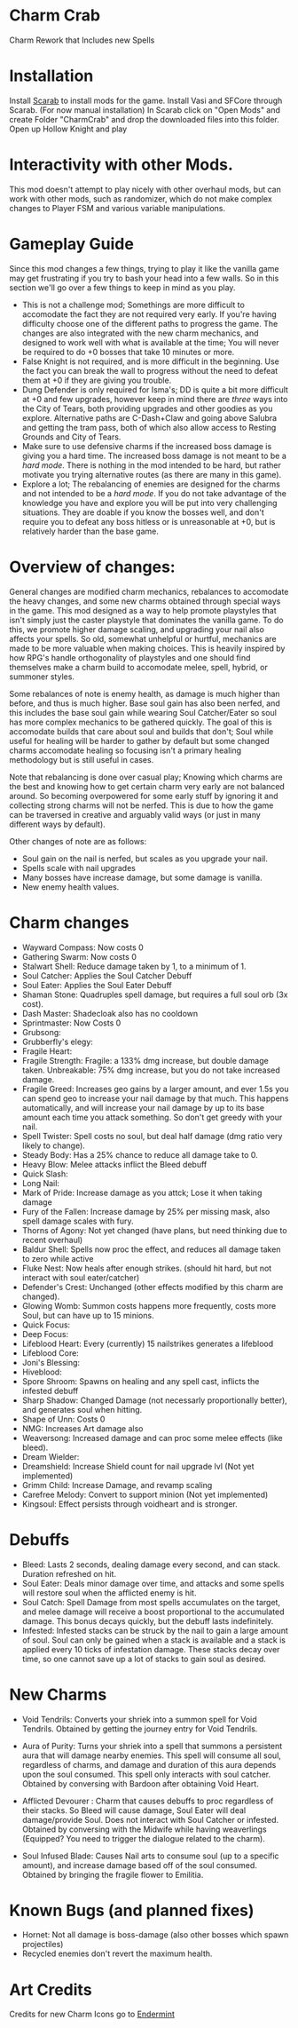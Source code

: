 # Charm Crab
 Charm Rework that Includes new Spells


# Installation
Install [Scarab](https://github.com/fifty-six/Scarab) to install mods for the game. Install Vasi and
SFCore through Scarab. (For now manual installation) In Scarab click on "Open Mods" and create Folder "CharmCrab" and drop the downloaded files into this folder. Open up Hollow Knight and play

# Interactivity with other Mods.
This mod doesn't attempt to play nicely with other overhaul mods, but can work with other mods, such as randomizer, which do not make complex changes to Player FSM and various variable manipulations.

# Gameplay Guide
Since this mod changes a few things, trying to play it like the vanilla game may get frustrating if you try to bash your head into a few walls. So in this section we'll go over a few things to keep in mind as you play.

- This is not a challenge mod; Somethings are more difficult to accomodate the fact they are not required very early. If you're having difficulty choose one of the different paths to progress the game. The changes are also integrated with the new charm mechanics, and designed to work well with what is available at the time; You will never be required to do +0 bosses that take 10 minutes or more.
- False Knight is not required, and is more difficult in the beginning. Use the fact you can break the wall to progress without the need to defeat them at +0 if they are giving you trouble. 
- Dung Defender is only required for Isma's; DD is quite a bit more difficult at +0 and few upgrades, however keep in mind there are *three* ways into the City of Tears, both providing upgrades and other goodies as you explore. Alternative paths are C-Dash+Claw and going above Salubra and getting the tram pass, both of which also allow access to Resting Grounds and City of Tears.
- Make sure to use defensive charms if the increased boss damage is giving you a hard time. The increased boss damage is not meant to be a *hard mode*. There is nothing in the mod intended to be hard, but rather motivate you trying alternative routes (as there are many in this game).
- Explore a lot; The rebalancing of enemies are designed for the charms and not intended to be a *hard mode*. If you do not take advantage of the knowledge you have and explore you will be put into very challenging situations. They are doable if you know the bosses well, and don't require you to defeat any boss hitless or is unreasonable at +0, but is relatively harder than the base game.

# Overview of changes:

General changes are modified charm mechanics, rebalances to accomodate the heavy changes, and some new 
charms obtained through special ways in the game. This mod designed as a way to help promote playstyles 
that isn't simply just the caster playstyle that dominates the vanilla game. To do this, we promote higher 
damage scaling, and upgrading your nail also affects your spells. So old, somewhat unhelpful or hurtful, mechanics are made to be more valuable when making choices. This is heavily inspired by how RPG's handle orthogonality of playstyles and one should find themselves make a charm build to accomodate melee, spell, hybrid, or summoner styles. 

Some rebalances of note is enemy health, as damage is much higher than before, and thus is much higher. Base soul gain has also been nerfed, and this includes the base soul gain while wearing Soul Catcher/Eater so soul has more complex mechanics to be gathered quickly. The goal of this is accomodate builds that care about soul and builds that don't; Soul while useful for healing will be harder to gather by default but some changed charms accomodate healing so focusing isn't a primary healing methodology but is still useful in cases.

Note that rebalancing is done over casual play; Knowing which charms are the best and knowing how to get certain charm very early are not balanced around. So becoming overpowered for some early stuff by ignoring it and collecting strong charms will not be nerfed. This is due to how the game can be traversed in creative and arguably valid ways (or just in many different ways by default).

Other changes of note are as follows:

- Soul gain on the nail is nerfed, but scales as you upgrade your nail.
- Spells scale with nail upgrades
- Many bosses have increase damage, but some damage is vanilla.
- New enemy health values.

# Charm changes

- Wayward Compass: Now costs 0
- Gathering Swarm: Now costs 0
- Stalwart Shell: Reduce damage taken by 1, to a minimum of 1.
- Soul Catcher: Applies the Soul Catcher Debuff
- Soul Eater: Applies the Soul Eater Debuff
- Shaman Stone: Quadruples spell damage, but requires a full soul orb (3x cost).
- Dash Master: Shadecloak also has no cooldown
- Sprintmaster: Now Costs 0
- Grubsong:                    
- Grubberfly's elegy:          
- Fragile Heart:               
- Fragile Strength: Fragile: a 133% dmg increase, but double damage taken. Unbreakable: 75% dmg increase, but you do not take increased damage.
- Fragile Greed: Increases geo gains by a larger amount, and ever 1.5s you can spend geo to increase your nail damage by that much. This happens automatically, and will increase your nail damage by up to its base amount each time you attack something. So don't get greedy with your nail.
- Spell Twister: Spell costs no soul, but deal half damage (dmg ratio very likely to change).
- Steady Body: Has a 25% chance to reduce all damage take to 0.
- Heavy Blow: Melee attacks inflict the Bleed debuff
- Quick Slash: 
- Long Nail: 
- Mark of Pride: Increase damage as you attck; Lose it when taking damage
- Fury of the Fallen: Increase damage by 25% per missing mask, also spell damage scales with fury.
- Thorns of Agony: Not yet changed (have plans, but need thinking due to recent overhaul)
- Baldur Shell: Spells now proc the effect, and reduces all damage taken to zero while active
- Fluke Nest: Now heals after enough strikes. (should hit hard, but not interact with soul eater/catcher)
- Defender's Crest: Unchanged (other effects modified by this charm are changed).
- Glowing Womb: Summon costs happens more frequently, costs more Soul, but can have up to 15 minions.
- Quick Focus: 
- Deep Focus: 
- Lifeblood Heart: Every (currently) 15 nailstrikes generates a lifeblood
- Lifeblood Core: 
- Joni's Blessing:
- Hiveblood: 
- Spore Shroom: Spawns on healing and any spell cast, inflicts the infested debuff             
- Sharp Shadow: Changed Damage (not necessarly proportionally better), and generates soul when hitting.
- Shape of Unn: Costs 0
- NMG: Increases Art damage also
- Weaversong: Increased damage and can proc some melee effects (like bleed).
- Dream Wielder:
- Dreamshield: Increase Shield count for nail upgrade lvl (Not yet implemented)
- Grimm Child: Increase Damage, and revamp scaling
- Carefree Melody: Convert to support minion (Not yet implemented)
- Kingsoul: Effect persists through voidheart and is stronger.


# Debuffs

- Bleed: Lasts 2 seconds, dealing damage every second, and can stack. Duration refreshed on hit.
- Soul Eater: Deals minor damage over time, and attacks and some spells will restore soul when the afflicted enemy is hit.
- Soul Catch: Spell Damage from most spells accumulates on the target, and melee damage will receive a boost proportional to the accumulated damage. This bonus decays quickly, but the debuff lasts indefinitely.
- Infested: Infested stacks can be struck by the nail to gain a large amount of soul. Soul can only be gained when a stack is available and a stack is applied every 10 ticks of infestation damage. These stacks decay over time, so one cannot save up a lot of stacks to gain soul as desired.

# New Charms
- Void Tendrils: Converts your shriek into a summon spell for Void Tendrils. Obtained by getting the journey entry for Void Tendrils.

- Aura of Purity: Turns your shriek into a spell that summons a persistent aura that will damage nearby enemies. This spell will consume all soul, regardless of charms, and damage and duration of this aura depends upon the soul consumed. This spell only interacts with soul catcher. Obtained by conversing with Bardoon after obtaining Void Heart.

- Afflicted Devourer : Charm that causes debuffs to proc regardless of their stacks. So Bleed will cause damage, Soul Eater will deal damage/provide Soul. Does not interact with Soul Catcher or infested. Obtained by conversing with the Midwife while having weaverlings (Equipped? You need to trigger the dialogue related to the charm).

- Soul Infused Blade: Causes Nail arts to consume soul (up to a specific amount), and increase damage based off of the soul consumed. Obtained by bringing the fragile flower to Emilitia.

# Known Bugs (and planned fixes)
- Hornet: Not all damage is boss-damage (also other bosses which spawn projectiles)
- Recycled enemies don't revert the maximum health.

# Art Credits

Credits for new Charm Icons go to [Endermint](https://www.twitch.tv/endermint)